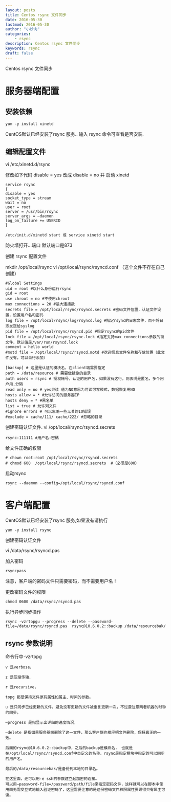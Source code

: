 ```yaml
---
layout: posts
title: Centos rsync 文件同步 
date: 2016-05-30
lastmod: 2016-05-30
author: "小炒肉"
categories: 
    - rsync
description: Centos rsync 文件同步 
keywords: rsync
draft: false
---
```




Centos rsync 文件同步 

# 服务器端配置

## 安装依赖
```
yum -y install xinetd
```

CentOS默认已经安装了rsync 服务.. 输入 rsync 命令可查看是否安装.

## 编辑配置文件
vi /etc/xinetd.d/rsync

修改如下代码 disable = yes 改成 disable = no
并 启动 xinetd

```
service rsync
{
disable = yes
socket_type = stream
wait = no
user = root
server = /usr/bin/rsync
server_args = –daemon
log_on_failure += USERID
}
```

```
/etc/init.d/xinetd start 或 service xinetd start
```

防火墙打开...端口 默认端口是873 
 
 
创建 rsync 配置文件 
 
mkdir /opt/local/rsync
vi  /opt/local/rsync/rsyncd.conf （这个文件不存在自己创建）

```
#Global Settings
uid = root #以什么身份运行rsync
gid = root
use chroot = no #不使用chroot
max connections = 20 #最大连接数
secrets file = /opt/local/rsync/rsyncd.secrets #密码文件位置，认证文件设置，设置用户名和密码
log file = /opt/local/rsync/log/rsyncd.log #指定rsync的日志文件，而不将日志发送给syslog
pid file = /opt/local/rsync/rsyncd.pid #指定rsync的pid文件
lock file = /opt/local/rsync/rsync.lock #指定支持max connections参数的锁文件，默认值是/var/run/rsyncd.lock
comment = hello world
#motd file = /opt/local/rsync/rsyncd.motd #欢迎信息文件名称和存放位置（此文件没有，可以自行添加）
 
[backup] # 这里是认证的模块名，在client端需要指定
path = /data/resource # 需要做镜像的目录
auth users = rsync # 授权帐号。认证的用户名，如果没有这行，则表明是匿名，多个用户用,分隔
read only = no # yes只读 值为NO意思为可读可写模式，数据恢复用NO
hosts allow = * #允许访问的服务器IP
hosts deny = * #黑名单
list = true # 允许列文件
#ignore errors # 可以忽略一些无关的IO错误
#exclude = cache/111/ cache/222/ #忽略的目录
```

创建密码认证文件.
vi /opt/local/rsync/rsyncd.secrets

```
rsync:111111 #用户名:密碼
```

给文件正确的权限

```
# chown root:root /opt/local/rsync/rsyncd.secrets
# chmod 600  /opt/local/rsync/rsyncd.secrets  #（必须是600）
```

启动rsync  

```
rsync --daemon --config=/opt/local/rsync/rsyncd.conf
``` 
 
 
# 客户端配置


CentOS默认已经安装了rsync 服务,如果没有请执行

```
yum -y install rsync
```

创建密码认证文件

vi /data/rsync/rsyncd.pas
 
加入密码

```
rsyncpass
```

注意，客户端的密码文件只需要密码，而不需要用户名！
 
更改密码文件的权限

```
chmod 0600 /data/rsync/rsyncd.pas
```
 
执行异步同步操作

``` 
rsync -vzrtopgu --progress --delete --password-file=/data/rsync/rsyncd.pas  rsync@10.6.0.2::backup /data/resourcebak/
``` 

## rsync 参数说明

命令行中-vzrtopg 

```
v 是verbose，

z 是压缩传输，

r 是recursive，

topg 都是保持文件原有属性如属主、时间的参数。

u 是只同步已经更新的文件，避免没有更新的文件被重复更新一次，不过要注意两者机器的时钟的同步。

–progress 是指显示出详细的进度情况，

–delete 是指如果服务器端删除了这一文件，那么客户端也相应把文件删除，保持真正的一致。

后面的rsync@10.6.0.2::backup中，之后的backup是模块名， 也就是在/opt/local/rsync/rsyncd.conf中自定义的名称，rsync是指定模块中指定的可以同步的用户名。

最后的/data/resourcebak/是备份到本地的目录名。

在这里面，还可以用-e ssh的参数建立起加密的连接。
可以用–password-file=/password/path/file来指定密码文件，这样就可以在脚本中使用而无需交互式地输入验证密码了，这里需要注意的是这份密码文件权限属性要设得只有属主可读。
```
